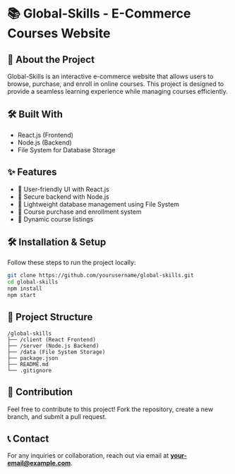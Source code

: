 # 📚 Global-Skills - E-Commerce Courses Website

## 🚀 About the Project
Global-Skills is an interactive e-commerce website that allows users to browse, purchase, and enroll in online courses. This project is designed to provide a seamless learning experience while managing courses efficiently.

## 🛠️ Built With
- React.js (Frontend)
- Node.js (Backend)
- File System for Database Storage

## ✨ Features
- 🔹 User-friendly UI with React.js
- 🔹 Secure backend with Node.js
- 🔹 Lightweight database management using File System
- 🔹 Course purchase and enrollment system
- 🔹 Dynamic course listings

## 🛠️ Installation & Setup
Follow these steps to run the project locally:
```sh
git clone https://github.com/yourusername/global-skills.git
cd global-skills
npm install
npm start
```

## 📂 Project Structure
```
/global-skills
├── /client (React Frontend)
├── /server (Node.js Backend)
├── /data (File System Storage)
├── package.json
├── README.md
└── .gitignore
```

## 🌟 Contribution
Feel free to contribute to this project! Fork the repository, create a new branch, and submit a pull request.

## 📞 Contact
For any inquiries or collaboration, reach out via email at **your-email@example.com**.
